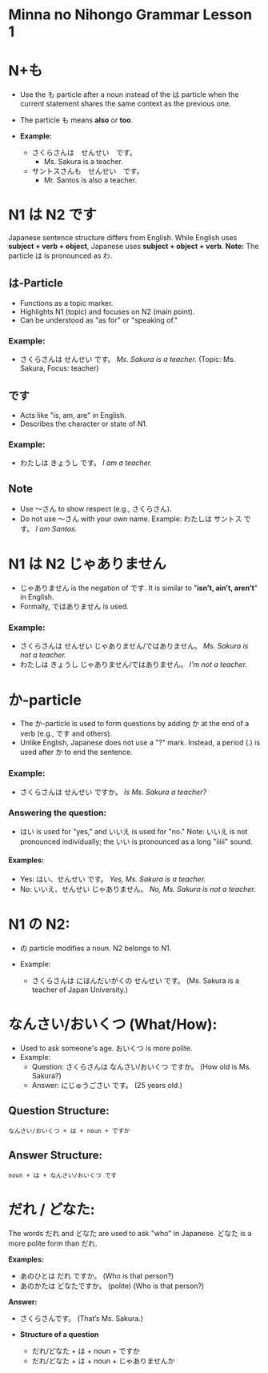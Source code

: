 # Minna no Nihongo Grammar Lesson 1

# **N+も**

- Use the も particle after a noun instead of the は particle when the current statement shares the same context as the previous one.
- The particle も means **also** or **too**.

- **Example:**
  - さくらさんは　せんせい　です。
    - Ms. Sakura is a teacher.
  - サントスさんも　せんせい　です。
    - Mr. Santos is also a teacher.

# **N1 は N2 です**

Japanese sentence structure differs from English. While English uses **subject + verb + object**, Japanese uses **subject + object + verb**.
**Note:** The particle は is pronounced as わ.

## は-Particle

- Functions as a topic marker.
- Highlights N1 (topic) and focuses on N2 (main point).
- Can be understood as "as for" or "speaking of."

### Example:

- さくらさんは せんせい です。
  _Ms. Sakura is a teacher._
  (Topic: Ms. Sakura, Focus: teacher)

## です

- Acts like "is, am, are" in English.
- Describes the character or state of N1.

### Example:

- わたしは きょうし です。
  _I am a teacher._

## Note

- Use ～さん to show respect (e.g., さくらさん).
- Do not use ～さん with your own name.
  Example: わたしは サントス です。
  _I am Santos._

# **N1 は N2 じゃありません**

- じゃありません is the negation of です. It is similar to "**isn’t, ain’t, aren’t**" in English.
- Formally, ではありません is used.

### Example:

- さくらさんは せんせい じゃありません/ではありません。
  _Ms. Sakura is not a teacher._
- わたしは きょうし じゃありません/ではありません。
  _I’m not a teacher._

# **か-particle**

- The か-particle is used to form questions by adding か at the end of a verb (e.g., です and others).
- Unlike English, Japanese does not use a "?" mark. Instead, a period (.) is used after か to end the sentence.

### Example:

- さくらさんは せんせい ですか。
  _Is Ms. Sakura a teacher?_

### Answering the question:

- はい is used for "yes," and いいえ is used for "no."
  Note: いいえ is not pronounced individually; the いい is pronounced as a long "iiiii" sound.

#### Examples:

- Yes: はい、せんせい です。
  _Yes, Ms. Sakura is a teacher._
- No: いいえ、せんせい じゃありません。
  _No, Ms. Sakura is not a teacher._

# **N1 の N2**:

- の particle modifies a noun. N2 belongs to N1.
- Example:

  - さくらさんは にほんだいがくの せんせい です。
    (Ms. Sakura is a teacher of Japan University.)

# **なんさい/おいくつ** (What/How):

- Used to ask someone's age. おいくつ is more polite.
- Example:
  - Question: さくらさんは なんさい/おいくつ ですか。
    (How old is Ms. Sakura?)
  - Answer: にじゅうごさい です。 (25 years old.)

## **Question Structure**:

`なんさい/おいくつ + は + noun + ですか`

## **Answer Structure**:

`noun + は + なんさい/おいくつ です`

# **だれ / どなた:**

The words だれ and どなた are used to ask "who" in Japanese. どなた is a more polite form than だれ.

**Examples:**

- あのひとは だれ ですか。
  (Who is that person?)
- あのかたは どなたですか。 (polite)
  (Who is that person?)

**Answer:**

- さくらさんです。
  (That’s Ms. Sakura.)

- **Structure of a question**
  - だれ/どなた + は + noun + ですか
  - だれ/どなた + は + noun + じゃありませんか
